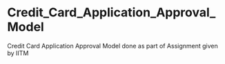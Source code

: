 # Credit_Card_Application_Approval_Model
Credit Card Application Approval Model done as part of Assignment given by IITM  
